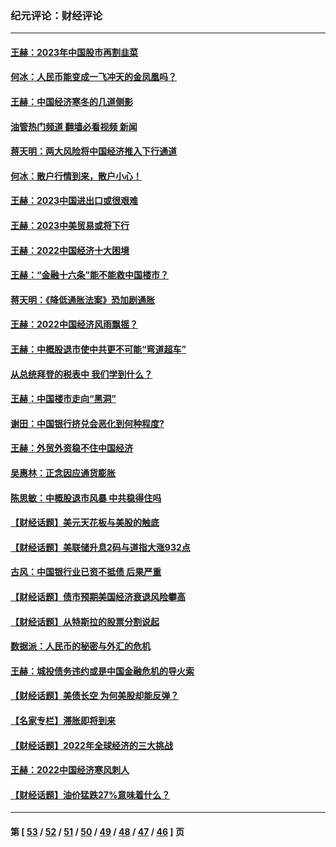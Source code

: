 ### 纪元评论：财经评论
---
#### [王赫：2023年中国股市再割韭菜](../../pages/nsc1026/n13965334.md?04130330) 
#### [何冰：人民币能变成一飞冲天的金凤凰吗？](../../pages/nsc1026/n13964999.md?04130330) 
#### [王赫：中国经济寒冬的几道侧影](../../pages/nsc1026/n13932953.md?04130330) 
#### [油管热门频道 翻墙必看视频 新闻](ok?04130330)
#### [蒋天明：两大风险将中国经济推入下行通道](../../pages/nsc1026/n13929820.md?04130330) 
#### [何冰：散户行情到来，散户小心！](../../pages/nsc1026/n13928308.md?04130330) 
#### [王赫：2023中国进出口或很艰难](../../pages/nsc1026/n13911515.md?04130330) 
#### [王赫：2023中美贸易或将下行](../../pages/nsc1026/n13899005.md?04130330) 
#### [王赫：2022中国经济十大困境](../../pages/nsc1026/n13883766.md?04130330) 
#### [王赫：“金融十六条”能不能救中国楼市？](../../pages/nsc1026/n13868431.md?04130330) 
#### [蒋天明：《降低通胀法案》恐加剧通胀](../../pages/nsc1026/n13806996.md?04130330) 
#### [王赫：2022中国经济风雨飘摇？](../../pages/nsc1026/n13803207.md?04130330) 
#### [王赫：中概股退市使中共更不可能“弯道超车”](../../pages/nsc1026/n13802858.md?04130330) 
#### [从总统拜登的税表中 我们学到什么？](../../pages/nsc1026/n13773081.md?04130330) 
#### [王赫：中国楼市走向“黑洞”](../../pages/nsc1026/n13770647.md?04130330) 
#### [谢田：中国银行挤兑会恶化到何种程度?](../../pages/nsc1026/n13766965.md?04130330) 
#### [王赫：外贸外资稳不住中国经济](../../pages/nsc1026/n13753933.md?04130330) 
#### [吴惠林：正念因应通货膨胀](../../pages/nsc1026/n13750350.md?04130330) 
#### [陈思敏：中概股退市风暴 中共稳得住吗](../../pages/nsc1026/n13738978.md?04130330) 
#### [【财经话题】美元天花板与美股的触底](../../pages/nsc1026/n13736495.md?04130330) 
#### [【财经话题】美联储升息2码与道指大涨932点](../../pages/nsc1026/n13727377.md?04130330) 
#### [古风：中国银行业已资不抵债 后果严重](../../pages/nsc1026/n13726111.md?04130330) 
#### [【财经话题】债市预期美国经济衰退风险攀高](../../pages/nsc1026/n13698043.md?04130330) 
#### [【财经话题】从特斯拉的股票分割说起](../../pages/nsc1026/n13679733.md?04130330) 
#### [数据派：人民币的秘密与外汇的危机](../../pages/nsc1026/n13667092.md?04130330) 
#### [王赫：城投债务违约或是中国金融危机的导火索](../../pages/nsc1026/n13665322.md?04130330) 
#### [【财经话题】美债长空 为何美股却能反弹？](../../pages/nsc1026/n13665895.md?04130330) 
#### [【名家专栏】滞胀即将到来](../../pages/nsc1026/n13658171.md?04130330) 
#### [【财经话题】2022年全球经济的三大挑战](../../pages/nsc1026/n13654423.md?04130330) 
#### [王赫：2022中国经济寒风刺人](../../pages/nsc1026/n13651403.md?04130330) 
#### [【财经话题】油价猛跌27%意味着什么？](../../pages/nsc1026/n13648767.md?04130330) 

---
#### 第 [ [53](./53.md?04130330) / [52](./52.md?04130330) / [51](./51.md?04130330) / [50](./50.md?04130330) / [49](./49.md?04130330) / [48](./48.md?04130330) / [47](./47.md?04130330) / [46](./46.md?04130330) ] 页
